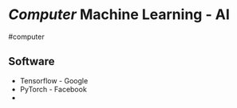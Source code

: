 # *Computer* Machine Learning - AI
#computer

## Software
* Tensorflow - Google
* PyTorch - Facebook
*
